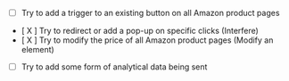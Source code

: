 - [ ] Try to add a trigger to an existing button on all Amazon product pages
- [ X ] Try to redirect or add a pop-up on specific clicks (Interfere)
- [ X ] Try to modify the price of all Amazon product pages (Modify an element)
- [ ] Try to add some form of analytical data being sent